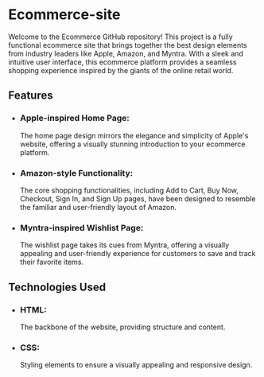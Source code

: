 # Ecommerce-site

Welcome to the Ecommerce GitHub repository! This project is a fully functional ecommerce site that brings together the best design elements from industry leaders like Apple, Amazon, and Myntra. With a sleek and intuitive user interface, this ecommerce platform provides a seamless shopping experience inspired by the giants of the online retail world.

## Features

- <h3>Apple-inspired Home Page:</h3> The home page design mirrors the elegance and simplicity of Apple's website, offering a visually stunning introduction to your ecommerce platform.
- <h3>Amazon-style Functionality:</h3> The core shopping functionalities, including Add to Cart, Buy Now, Checkout, Sign In, and Sign Up pages, have been designed to resemble the familiar and user-friendly layout of Amazon.
- <h3>Myntra-inspired Wishlist Page:</h3> The wishlist page takes its cues from Myntra, offering a visually appealing and user-friendly experience for customers to save and track their favorite items.
  
## Technologies Used
- <h3>HTML:</h3> The backbone of the website, providing structure and content.
- <h3>CSS:</h3> Styling elements to ensure a visually appealing and responsive design. 
